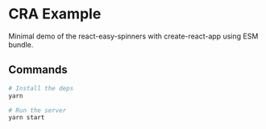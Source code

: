 # CRA Example

Minimal demo of the react-easy-spinners with create-react-app using ESM bundle.

## Commands

```sh
# Install the deps
yarn

# Run the server
yarn start
```
